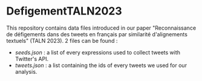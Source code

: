 # DefigementTALN2023

This repository contains data files introduced in our paper "Reconnaissance de défigements dans des tweets en français par similarité d'alignements textuels" (TALN 2023). 2 files can be found :

- *seeds.json* : a list of every expressions used to collect tweets with Twitter's API.
- *tweets.json* : a list containing the ids of every tweets we used for our analysis.

